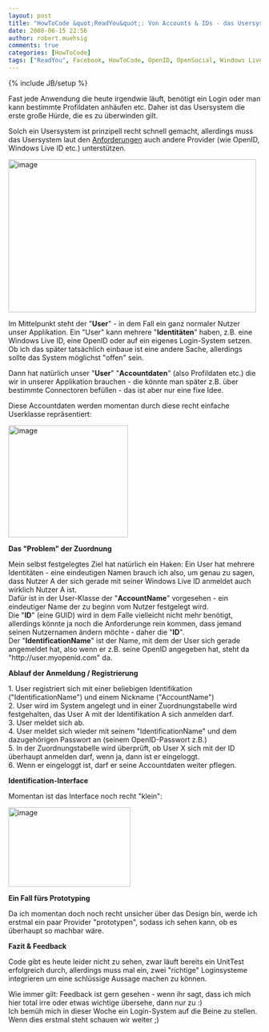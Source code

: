 ```yaml
---
layout: post
title: "HowToCode &quot;ReadYou&quot;: Von Accounts & IDs - das Usersystem"
date: 2008-06-15 22:56
author: robert.muehsig
comments: true
categories: [HowToCode]
tags: ["ReadYou", Facebook, HowToCode, OpenID, OpenSocial, Windows Live]
---
```

{% include JB/setup %}
<p>Fast jede Anwendung die heute irgendwie läuft, benötigt ein Login oder man kann bestimmte Profildaten anhäufen etc. Daher ist das Usersystem die erste große Hürde, die es zu überwinden gilt.</p> <p>Solch ein Usersystem ist prinzipell recht schnell gemacht, allerdings muss das Usersystem laut den <a href="http://code-inside.de/blog/2008/06/05/howtocode-youread-was-soll-das-system-denn-leisten-gedanken-an-die-anforderungen/">Anforderungen</a> auch andere Provider (wie OpenID, Windows Live ID etc.) unterstützen.</p> <p><a href="{{BASE_PATH}}/assets/wp-images/image457.png"><img style="border-right: 0px; border-top: 0px; border-left: 0px; border-bottom: 0px" height="306" alt="image" src="{{BASE_PATH}}/assets/wp-images/image-thumb436.png" width="495" border="0"></a> </p> <p>Im Mittelpunkt steht der "<strong>User</strong>" - in dem Fall ein ganz normaler Nutzer unser Applikation. Ein "User" kann mehrere "<strong>Identitäten</strong>" haben, z.B. eine Windows Live ID, eine OpenID oder auf ein eigenes Login-System setzen. Ob ich das später tatsächlich einbaue ist eine andere Sache, allerdings sollte das System möglichst "offen" sein.</p> <p>Dann hat natürlich unser "<strong>User</strong>" "<strong>Accountdaten</strong>" (also Profildaten etc.) die wir in unserer Applikation brauchen - die könnte man später z.B. über bestimmte Connectoren befüllen - das ist aber nur eine fixe Idee. </p> <p>Diese Accountdaten werden momentan durch diese recht einfache Userklasse repräsentiert:</p> <p><a href="{{BASE_PATH}}/assets/wp-images/image458.png"><img style="border-right: 0px; border-top: 0px; border-left: 0px; border-bottom: 0px" height="224" alt="image" src="{{BASE_PATH}}/assets/wp-images/image-thumb437.png" width="239" border="0"></a> </p> <p><strong>Das "Problem" der Zuordnung</strong></p> <p>Mein selbst festgelegtes Ziel hat natürlich ein Haken: Ein User hat mehrere Identitäten - eine eindeutigen Namen brauch ich also, um genau zu sagen, dass Nutzer A der sich gerade mit seiner Windows Live ID anmeldet auch wirklich Nutzer A ist.<br>Dafür ist in der User-Klasse der "<strong>AccountName</strong>" vorgesehen - ein eindeutiger Name der zu beginn vom Nutzer festgelegt wird. <br>Die "<strong>ID</strong>" (eine GUID) wird in dem Falle vielleicht nicht mehr benötigt, allerdings könnte ja noch die Anforderunge rein kommen, dass jemand seinen Nutzernamen ändern möchte - daher die "<strong>ID</strong>".<br>Der "<strong>IdentificationName</strong>" ist der Name, mit dem der User sich gerade angemeldet hat, also wenn er z.B. seine OpenID angegeben hat, steht da "http://user.myopenid.com" da.</p> <p><strong>Ablauf der Anmeldung / Registrierung</strong></p> <p>1. User registriert sich mit einer beliebigen Identifikation ("IdentificationName") und einem Nickname ("AccountName")<br>2. User wird im System angelegt und in einer Zuordnungstabelle wird festgehalten, das User A mit der Identifikation A sich anmelden darf.<br>3. User meldet sich ab.<br>4. User meldet sich wieder mit seinem "IdentificationName" und dem dazugehörigen Passwort an (seinem OpenID-Passwort z.B.)<br>5. In der Zuordnungstabelle wird überprüft, ob User X sich mit der ID überhaupt anmelden darf, wenn ja, dann ist er eingeloggt.<br>6. Wenn er eingeloggt ist, darf er seine Accountdaten weiter pflegen.</p> <p><strong>Identification-Interface</strong></p> <p>Momentan ist das Interface noch recht "klein":</p> <p><a href="{{BASE_PATH}}/assets/wp-images/image459.png"><img style="border-right: 0px; border-top: 0px; border-left: 0px; border-bottom: 0px" height="159" alt="image" src="{{BASE_PATH}}/assets/wp-images/image-thumb438.png" width="244" border="0"></a> </p> <p><strong>Ein Fall fürs Prototyping</strong></p> <p>Da ich momentan doch noch recht unsicher über das Design bin, werde ich erstmal ein paar Provider "prototypen", sodass ich sehen kann, ob es überhaupt so machbar wäre.</p> <p><strong>Fazit &amp; Feedback</strong></p> <p>Code gibt es heute leider nicht zu sehen, zwar läuft bereits ein UnitTest erfolgreich durch, allerdings muss mal ein, zwei "richtige" Loginsysteme integrieren um eine schlüssige Aussage machen zu können.</p> <p>Wie immer gilt: Feedback ist gern gesehen - wenn ihr sagt, dass ich mich hier total irre oder etwas wichtige übersehe, dann nur zu :)<br>Ich bemüh mich in dieser Woche ein Login-System auf die Beine zu stellen. Wenn dies erstmal steht schauen wir weiter ;)</p>
